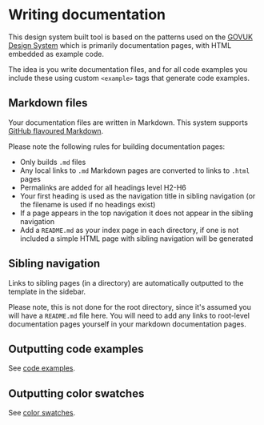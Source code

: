 # Writing documentation

This design system built tool is based on the patterns used on the [GOVUK Design System](https://design-system.service.gov.uk/)
which is primarily documentation pages, with HTML embedded as example code.

The idea is you write documentation files, and for all code examples you include these using custom `<example>` tags that 
generate code examples.

## Markdown files

Your documentation files are written in Markdown. This system supports [GitHub flavoured Markdown](https://guides.github.com/features/mastering-markdown/).

Please note the following rules for building documentation pages:
* Only builds `.md` files
* Any local links to `.md` Markdown pages are converted to links to `.html` pages
* Permalinks are added for all headings level H2-H6 
* Your first heading is used as the navigation title in sibling navigation (or the filename is used if no headings exist)
* If a page appears in the top navigation it does not appear in the sibling navigation
* Add a `README.md` as your index page in each directory, if one is not included a simple HTML page with sibling navigation will be generated

## Sibling navigation

Links to sibling pages (in a directory) are automatically outputted to the template in the sidebar.

Please note, this is not done for the root directory, since it's assumed you will have a `README.md` file here. You will
need to add any links to root-level documentation pages yourself in your markdown documentation pages.

## Outputting code examples

See [code examples](code-examples.md).

## Outputting color swatches

See [color swatches](colors.md).
